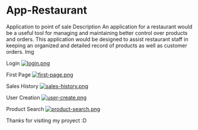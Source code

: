 # App-Restaurant
Application to point of sale 
Description 
An application for a restaurant would be a useful tool for managing and maintaining better control over products and orders. This application would be designed to assist restaurant staff in keeping an organized and detailed record of products as well as customer orders.
Img 

Login
[![login.png](https://i.postimg.cc/mk3KrD2j/login.png)](https://postimg.cc/q6R1bpK6)

First Page
[![first-page.png](https://i.postimg.cc/kGhKKN4g/first-page.png)](https://postimg.cc/WqgdPkgB)

Sales History
[![sales-history.png](https://i.postimg.cc/L5zh6z1W/sales-history.png)](https://postimg.cc/5Q2fsQp5)

User Creation
[![user-create.png](https://i.postimg.cc/59qxy9rD/user-create.png)](https://postimg.cc/nMr8wxp1)

Product Search 
[![product-search.png](https://i.postimg.cc/FHqv8Yfk/product-search.png)](https://postimg.cc/DSqRbyP7)

Thanks for visiting my proyect :D

